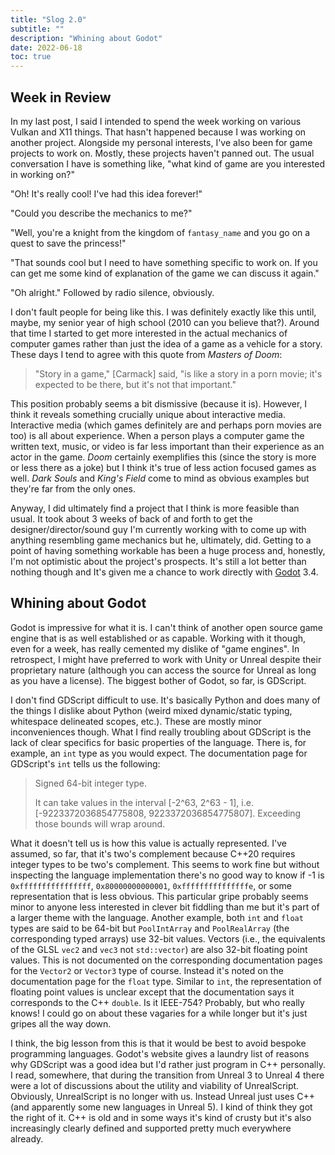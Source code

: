 ```yaml
---
title: "Slog 2.0"
subtitle: ""
description: "Whining about Godot"
date: 2022-06-18
toc: true
---
```


## Week in Review

In my last post, I said I intended to spend the week working on various Vulkan and X11 things. That hasn't happened
because I was working on another project. Alongside my personal interests, I've also been for game projects to work on.
Mostly, these projects haven't panned out. The usual conversation I have is something like, "what kind of game
are you interested in working on?"

"Oh! It's really cool! I've had this idea forever!"

"Could you describe the mechanics to me?"

"Well, you're a knight from the kingdom of `fantasy_name` and you go on a quest to save the princess!"

"That sounds cool but I need to have something specific to work on. If you can get me some kind of explanation of the
game we can discuss it again."

"Oh alright." Followed by radio silence, obviously.

I don't fault people for being like this. I was definitely exactly like this until, maybe, my senior year of high
school (2010 can you believe that?). Around that time I started to get more interested in the actual mechanics of 
computer games rather than just the idea of a game as a vehicle for a story. These days I tend to agree with this
quote from *Masters of Doom*:

> "Story in a game," [Carmack] said, "is like a story in a porn movie; it's expected to be there, but it's not that
> important."

This position probably seems a bit dismissive (because it is). However, I think it reveals something crucially unique
about interactive media. Interactive media (which games definitely are and perhaps porn movies are too) is all about
experience. When a person plays a computer game the written text, music, or video is far less important than their 
experience as an actor in the game. *Doom* certainly exemplifies this (since the story is more or less there as a joke)
but I think it's true of less action focused games as well. *Dark Souls* and *King's Field* come to mind as obvious
examples but they're far from the only ones.

Anyway, I did ultimately find a project that I think is more feasible than usual. It took about 3 weeks of back of and
forth to get the designer/director/sound guy I'm currently working with to come up with anything resembling game
mechanics but he, ultimately, did. Getting to a point of having something workable has been a huge process and,
honestly, I'm not optimistic about the project's prospects. It's still a lot better than nothing though and It's
given me a chance to work directly with [Godot](https://godotengine.org/) 3.4.

## Whining about Godot

Godot is impressive for what it is. I can't think of another open source game engine that is as well established or as
capable. Working with it though, even for a week, has really cemented my dislike of "game engines". In retrospect, I
might have preferred to work with Unity or Unreal despite their proprietary nature (although you can access the source
for Unreal as long as you have a license). The biggest bother of Godot, so far, is GDScript.

I don't find GDScript difficult to use. It's basically Python and does many of the things I dislike about Python
(weird mixed dynamic/static typing, whitespace delineated scopes, etc.). These are mostly minor inconveniences though.
What I find really troubling about GDScript is the lack of clear specifics for basic properties of the language. There
is, for example, an `int` type as you would expect. The documentation page for GDScript's `int` tells us the following:

> Signed 64-bit integer type.
>
> It can take values in the interval [-2^63, 2^63 - 1], i.e. [-9223372036854775808, 9223372036854775807]. Exceeding those bounds will wrap around.

What it doesn't tell us is how this value is actually represented. I've assumed, so far, that it's two's complement
because C++20 requires integer types to be two's complement. This seems to work fine but without inspecting the
language implementation there's no good way to know if -1 is `0xffffffffffffffff`, `0x80000000000001`,
`0xfffffffffffffffe`, or some representation that is less obvious. This particular gripe probably seems minor to anyone
less interested in clever bit fiddling than me but it's part of a larger theme with the language. Another example, both
`int` and `float` types are said to be 64-bit but `PoolIntArray` and `PoolRealArray` (the corresponding typed arrays)
use 32-bit values. Vectors (i.e., the equivalents of the GLSL `vec2` and `vec3` not `std::vector`) are also 32-bit
floating point values. This is not documented on the corresponding documentation pages for the `Vector2` or `Vector3`
type of course. Instead it's noted on the documentation page for the `float` type. Similar to `int`, the
representation of floating point values is unclear except that the documentation says it corresponds to the C++
`double`. Is it IEEE-754? Probably, but who really knows! I could go on about these vagaries for a while longer but
it's just gripes all the way down.

I think, the big lesson from this is that it would be best to avoid bespoke programming languages. Godot's website
gives a laundry list of reasons why GDScript was a good idea but I'd rather just program in C++ personally. I read,
somewhere, that during the transition from Unreal 3 to Unreal 4 there were a lot of discussions about the utility and
viability of UnrealScript. Obviously, UnrealScript is no longer with us. Instead Unreal just uses C++ (and apparently
some new languages in Unreal 5). I kind of think they got the right of it. C++ is old and in some ways it's kind of
crusty but it's also increasingly clearly defined and supported pretty much everywhere already.
